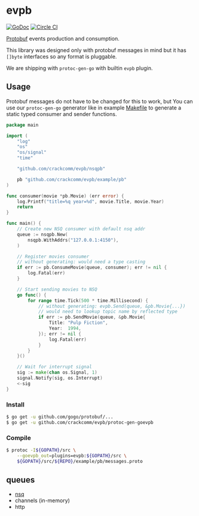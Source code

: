 # evpb

[![GoDoc](https://godoc.org/github.com/crackcomm/evpb?status.svg)](https://godoc.org/github.com/crackcomm/evpb) [![Circle CI](https://img.shields.io/circleci/project/crackcomm/evpb.svg)](https://circleci.com/gh/crackcomm/evpb)

[Protobuf](https://github.com/golang/protobuf/) events production and consumption.

This library was designed only with protobuf messages in mind but it has `[]byte`
interfaces so any format is pluggable.

We are shipping with `protoc-gen-go` with builtin `evpb` plugin.

## Usage

Protobuf messages do not have to be changed for this to work,
but You can use our `protoc-gen-go` generator like in example [Makefile](https://github.com/crackcomm/evpb/blob/master/Makefile)
to generate a static typed consumer and sender functions.

```Go
package main

import (
	"log"
	"os"
	"os/signal"
	"time"

	"github.com/crackcomm/evpb/nsqpb"

	pb "github.com/crackcomm/evpb/example/pb"
)

func consumer(movie *pb.Movie) (err error) {
	log.Printf("title=%q year=%d", movie.Title, movie.Year)
	return
}

func main() {
	// Create new NSQ consumer with default nsq addr
	queue := nsqpb.New(
		nsqpb.WithAddrs("127.0.0.1:4150"),
	)

	// Register movies consumer
	// without generating: would need a type casting
	if err := pb.ConsumeMovie(queue, consumer); err != nil {
		log.Fatal(err)
	}

	// Start sending movies to NSQ
	go func() {
		for range time.Tick(500 * time.Millisecond) {
			// without generating: evpb.Send(queue, &pb.Movie{...})
			// would need to lookup topic name by reflected type
			if err := pb.SendMovie(queue, &pb.Movie{
				Title: "Pulp Fiction",
				Year:  1994,
			}); err != nil {
				log.Fatal(err)
			}
		}
	}()

	// Wait for interrupt signal
	sig := make(chan os.Signal, 1)
	signal.Notify(sig, os.Interrupt)
	<-sig
}
```

### Install

```sh
$ go get -u github.com/gogo/protobuf/...
$ go get -u github.com/crackcomm/evpb/protoc-gen-goevpb
```

### Compile

```sh
$ protoc -I${GOPATH}/src \
	--goevpb_out=plugins=evpb:${GOPATH}/src \
	${GOPATH}/src/${REPO}/example/pb/messages.proto
```

## queues

  * [nsq](http://nsq.io/)
  * channels (in-memory)
  * http
